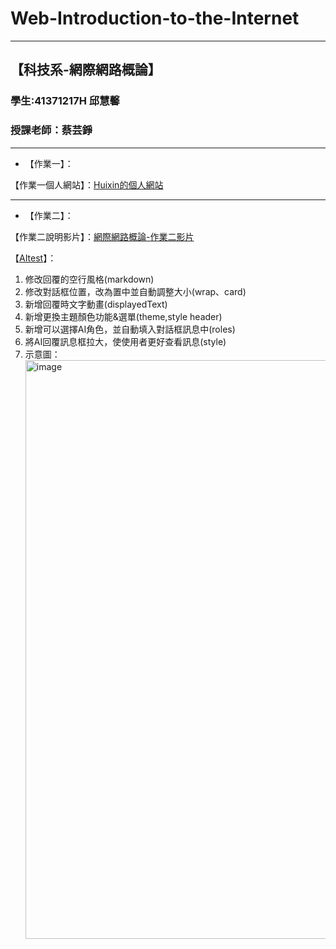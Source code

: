 # Web-Introduction-to-the-Internet
---
【科技系-網際網路概論】
---
### 學生:41371217H 邱慧馨
### 授課老師：蔡芸錚
---

* 【作業一】：

【作業一個人網站】：[Huixin的個人網站](https://huixinnn77.github.io/Web-Introduction-to-the-Internet/)

---

* 【作業二】：

【作業二說明影片】：[網際網路概論-作業二影片](https://youtu.be/PEIvJHiSeyk)

【[AItest](AItest.tsx)】：
1. 修改回覆的空行風格(markdown)
2. 修改對話框位置，改為置中並自動調整大小(wrap、card)
3. 新增回覆時文字動畫(displayedText)
4. 新增更換主題顏色功能&選單(theme,style header)
5. 新增可以選擇AI角色，並自動填入對話框訊息中(roles)
6. 將AI回覆訊息框拉大，使使用者更好查看訊息(style)
7. 示意圖： <img width="1917" height="926" alt="image" src="https://github.com/user-attachments/assets/15223a79-753e-49ec-925c-1f0e50687f03" />


